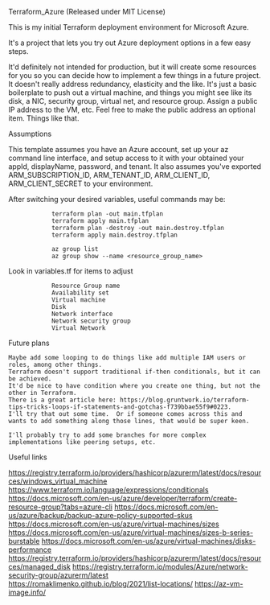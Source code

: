 Terraform_Azure         (Released under MIT License)

This is my initial Terraform deployment environment for Microsoft Azure.

It's a project that lets you try out Azure deployment options in a few easy steps.

It'd definitely not intended for production, but it will create some resources for you so you can decide how to implement a few things in a future project.  It doesn't really address redundancy, elasticity and the like.  It's just a basic boilerplate to push out a virtual machine, and things you might see like its disk, a NIC, security group, virtual net, and resource group.  Assign a public IP address to the VM, etc.  Feel free to make the public address an optional item.  Things like that.


Assumptions

This template assumes you have an Azure account, set up your az command line interface, and setup access to it with your obtained your appId, displayName, password, and tenant.  It also assumes you've exported ARM_SUBSCRIPTION_ID, ARM_TENANT_ID, ARM_CLIENT_ID, ARM_CLIENT_SECRET to your environment.


After switching your desired variables, useful commands may be:

                terraform plan -out main.tfplan
                terraform apply main.tfplan
                terraform plan -destroy -out main.destroy.tfplan
                terraform apply main.destroy.tfplan

                az group list
                az group show --name <resource_group_name>


Look in variables.tf for items to adjust

                Resource Group name
                Availability set
                Virtual machine
                Disk
                Network interface
                Network security group
                Virtual Network

Future plans

    Maybe add some looping to do things like add multiple IAM users or roles, among other things.  
    Terraform doesn't support traditional if-then conditionals, but it can be achieved.  
    It'd be nice to have condition where you create one thing, but not the other in Terraform.  
    There is a great article here: https://blog.gruntwork.io/terraform-tips-tricks-loops-if-statements-and-gotchas-f739bbae55f9#0223.  
    I'll try that out some time.  Or if someone comes across this and wants to add something along those lines, that would be super keen.

    I'll probably try to add some branches for more complex implementations like peering setups, etc.

Useful links

https://registry.terraform.io/providers/hashicorp/azurerm/latest/docs/resources/windows_virtual_machine
https://www.terraform.io/language/expressions/conditionals
https://docs.microsoft.com/en-us/azure/developer/terraform/create-resource-group?tabs=azure-cli
https://docs.microsoft.com/en-us/azure/backup/backup-azure-policy-supported-skus
https://docs.microsoft.com/en-us/azure/virtual-machines/sizes
https://docs.microsoft.com/en-us/azure/virtual-machines/sizes-b-series-burstable
https://docs.microsoft.com/en-us/azure/virtual-machines/disks-performance
https://registry.terraform.io/providers/hashicorp/azurerm/latest/docs/resources/managed_disk
https://registry.terraform.io/modules/Azure/network-security-group/azurerm/latest
https://romaklimenko.github.io/blog/2021/list-locations/
https://az-vm-image.info/

